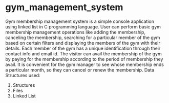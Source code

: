 # gym_management_system
Gym membership management system is a simple console application using linked list in C programming language. User can perform basic gym membership management operations like adding the membership, canceling the membership, searching for a particular member of the gym based on certain filters and displaying the members of the gym with their details.
Each member of the gym has a unique identification through their contact info and email id. The visitor can avail the membership of the gym by paying for the membership according to the period of membership they avail. It is convenient for the gym manager to see whose membership ends a particular month, so they can cancel or renew the membership. 
Data Structures used:
1)	Structures
2)	Files 
3)	Linked List
